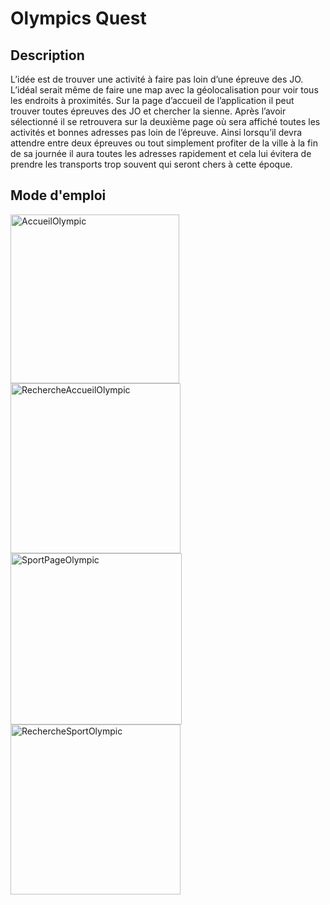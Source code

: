 # Olympics Quest
## Description
L’idée est de trouver une activité à faire pas loin d’une épreuve des JO. L’idéal serait même de
faire une map avec la géolocalisation pour voir tous les endroits à proximités.
Sur la page d’accueil de l’application il peut trouver toutes épreuves des JO et chercher la
sienne. Après l’avoir sélectionné il se retrouvera sur la deuxième page où sera affiché toutes les
activités et bonnes adresses pas loin de l’épreuve. Ainsi lorsqu’il devra attendre entre deux
épreuves ou tout simplement profiter de la ville à la fin de sa journée il aura toutes les adresses
rapidement et cela lui évitera de prendre les transports trop souvent qui seront chers à cette
époque. 

## Mode d'emploi 
<img width="270" alt="AccueilOlympic" src="https://github.com/Man-G0/OlympicsQuest/assets/156075990/eec08763-fa3a-4e9c-887d-17e7df07d423">
<img width="272" alt="RechercheAccueilOlympic" src="https://github.com/Man-G0/OlympicsQuest/assets/156075990/ddff29d6-f5d6-494b-a459-fc99155c8e2b">
<img width="274" alt="SportPageOlympic" src="https://github.com/Man-G0/OlympicsQuest/assets/156075990/78a23e91-0a93-49b7-8c5b-e14bbdd6ef30">
<img width="272" alt="RechercheSportOlympic" src="https://github.com/Man-G0/OlympicsQuest/assets/156075990/79bb2825-7caf-4d90-9a50-dc758d824259">

